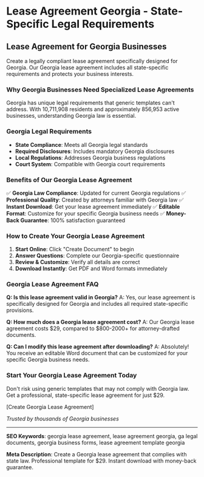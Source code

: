 # Lease Agreement Georgia - State-Specific Legal Requirements

## Lease Agreement for Georgia Businesses

Create a legally compliant lease agreement specifically designed for Georgia. Our Georgia lease agreement includes all state-specific requirements and protects your business interests.

### Why Georgia Businesses Need Specialized Lease Agreements

Georgia has unique legal requirements that generic templates can't address. With 10,711,908 residents and approximately 856,953 active businesses, understanding Georgia law is essential.

### Georgia Legal Requirements

- **State Compliance**: Meets all Georgia legal standards
- **Required Disclosures**: Includes mandatory Georgia disclosures
- **Local Regulations**: Addresses Georgia business regulations
- **Court System**: Compatible with Georgia court requirements

### Benefits of Our Georgia Lease Agreement

✅ **Georgia Law Compliance**: Updated for current Georgia regulations
✅ **Professional Quality**: Created by attorneys familiar with Georgia law
✅ **Instant Download**: Get your lease agreement immediately
✅ **Editable Format**: Customize for your specific Georgia business needs
✅ **Money-Back Guarantee**: 100% satisfaction guaranteed

### How to Create Your Georgia Lease Agreement

1. **Start Online**: Click "Create Document" to begin
2. **Answer Questions**: Complete our Georgia-specific questionnaire
3. **Review & Customize**: Verify all details are correct
4. **Download Instantly**: Get PDF and Word formats immediately

### Georgia Lease Agreement FAQ

**Q: Is this lease agreement valid in Georgia?**
A: Yes, our lease agreement is specifically designed for Georgia and includes all required state-specific provisions.

**Q: How much does a Georgia lease agreement cost?**
A: Our Georgia lease agreement costs $29, compared to $800-2000+ for attorney-drafted documents.

**Q: Can I modify this lease agreement after downloading?**
A: Absolutely! You receive an editable Word document that can be customized for your specific Georgia business needs.

### Start Your Georgia Lease Agreement Today

Don't risk using generic templates that may not comply with Georgia law. Get a professional, state-specific lease agreement for just $29.

[Create Georgia Lease Agreement]

*Trusted by thousands of Georgia businesses*

---

**SEO Keywords**: georgia lease agreement, lease agreement georgia, ga legal documents, georgia business forms, lease agreement template georgia

**Meta Description**: Create a Georgia lease agreement that complies with state law. Professional template for $29. Instant download with money-back guarantee.
